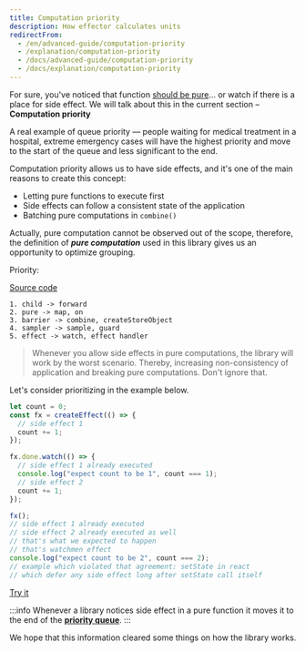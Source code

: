 ```yaml
---
title: Computation priority
description: How effector calculates units
redirectFrom:
  - /en/advanced-guide/computation-priority
  - /explanation/computation-priority
  - /docs/advanced-guide/computation-priority
  - /docs/explanation/computation-priority
---
```


For sure, you've noticed that function [should be pure](/en/explanation/glossary#purity)... or watch if there is a place
for side effect. We will talk about this in the current section – **Computation priority**

A real example of queue priority — people waiting for medical treatment in a hospital, extreme emergency cases will have
the highest priority and move to the start of the queue and less significant to the end.

Computation priority allows us to have side effects, and it's one of the main reasons to create this concept:

- Letting pure functions to execute first
- Side effects can follow a consistent state of the application
- Batching pure computations in `combine()`

Actually, pure computation cannot be observed out of the scope, therefore, the definition of **_pure computation_** used
in this library gives us an opportunity to optimize grouping.

Priority:

[Source code](https://github.com/effector/effector/blob/master/src/effector/kernel.ts#L169)

```
1. child -> forward
2. pure -> map, on
3. barrier -> combine, createStoreObject
4. sampler -> sample, guard
5. effect -> watch, effect handler
```

> Whenever you allow side effects in pure computations, the library will work by the worst scenario. Thereby, increasing non-consistency of application and breaking pure computations. Don't ignore that.

Let's consider prioritizing in the example below.

```js
let count = 0;
const fx = createEffect(() => {
  // side effect 1
  count += 1;
});

fx.done.watch(() => {
  // side effect 1 already executed
  console.log("expect count to be 1", count === 1);
  // side effect 2
  count += 1;
});

fx();
// side effect 1 already executed
// side effect 2 already executed as well
// that's what we expected to happen
// that's watchmen effect
console.log("expect count to be 2", count === 2);
// example which violated that agreement: setState in react
// which defer any side effect long after setState call itself
```

[Try it](https://share.effector.dev/IRAmt9Uq)

:::info
Whenever a library notices side effect in a pure function it moves it to the end of the [**priority queue**](https://en.wikipedia.org/wiki/Priority_queue).
:::

We hope that this information cleared some things on how the library works.
